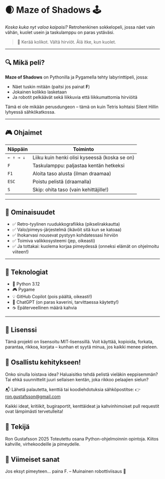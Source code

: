# 🌒 Maze of Shadows 🕹️  
*Koska kuka nyt valoa kaipaisi?*
Retrohenkinen sokkelopeli, jossa näet vain vähän, kuolet usein ja taskulamppu on paras ystäväsi.

> 🧱 Kerää kolikot. Vältä hirviöt. Älä itke, kun kuolet.

---

## 🔍 Mikä peli?

**Maze of Shadows** on Pythonilla ja Pygamella tehty labyrinttipeli, jossa:

- Näet tuskin mitään (paitsi jos painat **F**)
- Jokainen kolikko lasketaan
- Ja robotit pelkäävät sekä liikkuvia että liikkumattomia hirviöitä

Tämä ei ole mikään perusdungeon – tämä on kuin Tetris kohtaisi Silent Hillin lyhyessä sähkökatkossa.

---

## 🎮 Ohjaimet

| Näppäin | Toiminto |
|--------|----------|
| `← ↑ → ↓` | Liiku kuin henki olisi kyseessä (koska se on) |
| `F` | Taskulamppu: paljastaa kentän hetkeksi |
| `F1` | Aloita taso alusta (ilman draamaa) |
| `ESC` | Poistu pelistä (draamalla) |
| `S` | Skip: ohita taso (vain kehittäjille!) |

---

## 🧠 Ominaisuudet

- ✅ Retro-tyylinen ruudukkografiikka (pikselirakkautta)
- ✅ Valo/pimeys-järjestelmä (ikävöit sitä kun se katoaa)
- ✅ Ihokarvasi nousevat pystyyn kohdatessasi hirviön
- ✅ Toimiva valikkosysteemi (jep, oikeasti)
- ✅ Ja tottakai: kuolema korjaa pimeydessä (onneksi elämät on ohjelmoitu viiteen!)

---

## 🧰 Teknologiat

- 🐍 Python 3.12
- 🎮 Pygame
- 💡 GitHub Copilot (pois päältä, oikeasti!)
- 💖 ChatGPT (on paras kaverini, tarvittaessa käytetty!)
- ☕ Epäterveellinen määrä kahvia

---

## 📜 Lisenssi
Tämä projekti on lisensoitu MIT-lisenssillä.
Voit käyttää, kopioida, forkata, parantaa, rikkoa, korjata – kunhan et syytä minua, jos kaikki menee pieleen.

## 🤝 Osallistu kehitykseen!
Onko sinulla loistava idea?
Haluaisitko tehdä pelistä vieläkin eeppisemmän?
Tai ehkä suunnittelit juuri sellaisen kentän, joka rikkoo pelaajien sielun?

📬 Lähetä palautetta, kenttiä tai koodiehdotuksia sähköpostitse:
👉 ron.gustafsson@gmail.com

Kaikki ideat, kritiikit, bugiraportit, kenttäideat ja kahvinhimoiset pull requestit ovat lämpimästi tervetulleita!

## 🙏 Tekijä
Ron Gustafsson 2025
Toteutettu osana Python-ohjelmoinnin opintoja.
Kiitos kahville, virhekoodeille ja pimeydelle.

## 🎯 Viimeiset sanat
Jos eksyt pimeyteen… paina F.
– Muinainen robottiviisaus 🤖
